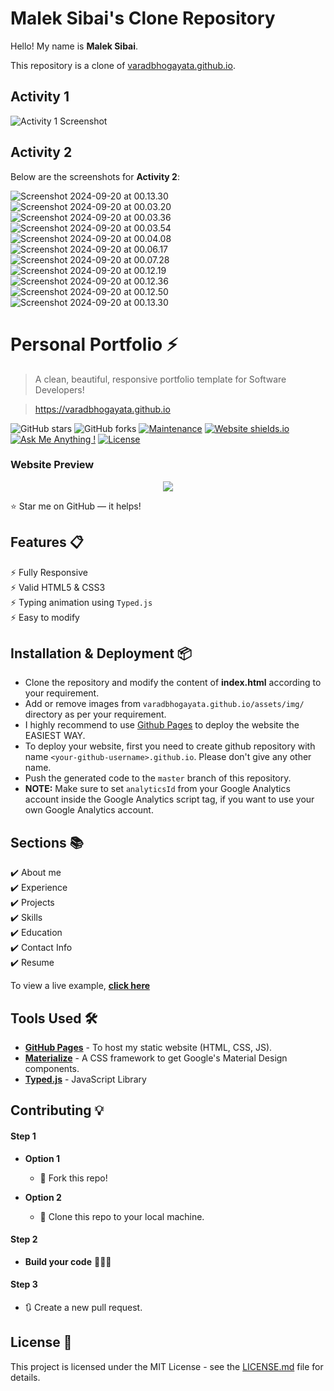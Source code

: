 # Malek Sibai's Clone Repository

Hello! My name is **Malek Sibai**.

This repository is a clone of [varadbhogayata.github.io](https://github.com/varadbhogayata/varadbhogayata.github.io).

## Activity 1

![Activity 1 Screenshot](./Screenshot%202024-09-19%20at%2017.38.54.png)

## Activity 2

Below are the screenshots for **Activity 2**:

![Screenshot 2024-09-20 at 00.13.30](./Screenshot%202024-09-20%20at%2000.13.30.png)
![Screenshot 2024-09-20 at 00.03.20](./Screenshot%202024-09-20%20at%2000.03.20.png)
![Screenshot 2024-09-20 at 00.03.36](./Screenshot%202024-09-20%20at%2000.03.36.png)
![Screenshot 2024-09-20 at 00.03.54](./Screenshot%202024-09-20%20at%2000.03.54.png)
![Screenshot 2024-09-20 at 00.04.08](./Screenshot%202024-09-20%20at%2000.04.08.png)
![Screenshot 2024-09-20 at 00.06.17](./Screenshot%202024-09-20%20at%2000.06.17.png)
![Screenshot 2024-09-20 at 00.07.28](./Screenshot%202024-09-20%20at%2000.07.28.png)
![Screenshot 2024-09-20 at 00.12.19](./Screenshot%202024-09-20%20at%2000.12.19.png)
![Screenshot 2024-09-20 at 00.12.36](./Screenshot%202024-09-20%20at%2000.12.36.png)
![Screenshot 2024-09-20 at 00.12.50](./Screenshot%202024-09-20%20at%2000.12.50.png)
![Screenshot 2024-09-20 at 00.13.30](./Screenshot%202024-09-20%20at%2000.13.30.png)



# Personal Portfolio ⚡️ 
> A clean, beautiful, responsive portfolio template for Software Developers!

> https://varadbhogayata.github.io

![GitHub stars](https://img.shields.io/github/stars/varadbhogayata/varadbhogayata.github.io) 
![GitHub forks](https://img.shields.io/github/forks/varadbhogayata/varadbhogayata.github.io)
[![Maintenance](https://img.shields.io/badge/maintained-yes-green.svg)](https://github.com/varadbhogayata/varadbhogayata.github.io/commits/master)
[![Website shields.io](https://img.shields.io/badge/website-up-yellow)](http://varadbhogayata.github.io/)
[![Ask Me Anything !](https://img.shields.io/badge/ask%20me-linkedin-1abc9c.svg)](https://www.linkedin.com/in/varadbhogayata/)
[![License](http://img.shields.io/:license-mit-blue.svg?style=flat-square)](http://badges.mit-license.org)

### Website Preview
<p align="center"> 
  <kbd>
    <a href="https://varadbhogayata.github.io" target="_blank"><img src="examples/preview.gif">
  </a>
  </kbd>
</p>

:star: Star me on GitHub — it helps!

## Features 📋
⚡️ Fully Responsive\
⚡️ Valid HTML5 & CSS3\
⚡️ Typing animation using `Typed.js`\
⚡️ Easy to modify

## Installation & Deployment 📦
- Clone the repository and modify the content of <b>index.html</b> according to your requirement.
- Add or remove images from `varadbhogayata.github.io/assets/img/` directory as per your requirement.
- I highly recommend to use [Github Pages](https://create-react-app.dev/docs/deployment/#github-pages) to deploy the website the EASIEST WAY.
- To deploy your website, first you need to create github repository with name `<your-github-username>.github.io`. Please don't give any other name.
- Push the generated code to the `master` branch of this repository.
- <b>NOTE:</b> Make sure to set `analyticsId` from your Google Analytics account inside the Google Analytics script tag, if you want to use your own Google Analytics account.

## Sections 📚
✔️ About me\
✔️ Experience\
✔️ Projects \
✔️ Skills \
✔️ Education\
✔️ Contact Info\
✔️ Resume

To view a live example, **[click here](https://varadbhogayata.github.io/)**

## Tools Used 🛠️
* [<b>GitHub Pages</b>](https://create-react-app.dev/docs/deployment/#github-pages) - To host my static website (HTML, CSS, JS).
* [<b>Materialize</b>](https://materializecss.com/) - A CSS framework to get Google's Material Design components.
* [<b>Typed.js</b>](https://mattboldt.com/demos/typed-js/) - JavaScript Library

## Contributing 💡
#### Step 1

- **Option 1**
    - 🍴 Fork this repo!

- **Option 2**
    - 👯 Clone this repo to your local machine.


#### Step 2

- **Build your code** 🔨🔨🔨

#### Step 3

- 🔃 Create a new pull request.

## License 📄
This project is licensed under the MIT License - see the [LICENSE.md](./LICENSE) file for details.
